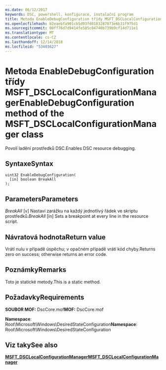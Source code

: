 ```yaml
---
ms.date: 06/12/2017
keywords: DSC, powershell, konfigurace, instalační program
title: Metoda EnableDebugConfiguration třídy MSFT_DSCLocalConfigurationManager
ms.openlocfilehash: b2eaebfa901cb5d93fd0183287073e6b31f975d1
ms.sourcegitcommit: 00ff76d7d9414fe585c04740b739b9cf14d711e1
ms.translationtype: MT
ms.contentlocale: cs-CZ
ms.lasthandoff: 12/14/2018
ms.locfileid: "53403627"
---
```

# <a name="enabledebugconfiguration-method-of-the-msftdsclocalconfigurationmanager-class"></a><span data-ttu-id="629a9-103">Metoda EnableDebugConfiguration třídy MSFT_DSCLocalConfigurationManager</span><span class="sxs-lookup"><span data-stu-id="629a9-103">EnableDebugConfiguration method of the MSFT_DSCLocalConfigurationManager class</span></span>

<span data-ttu-id="629a9-104">Povolí ladění prostředků DSC.</span><span class="sxs-lookup"><span data-stu-id="629a9-104">Enables DSC resource debugging.</span></span>

## <a name="syntax"></a><span data-ttu-id="629a9-105">Syntaxe</span><span class="sxs-lookup"><span data-stu-id="629a9-105">Syntax</span></span>

```mof
uint32 EnableDebugConfiguration(
  [in] boolean BreakAll
);
```

## <a name="parameters"></a><span data-ttu-id="629a9-106">Parameters</span><span class="sxs-lookup"><span data-stu-id="629a9-106">Parameters</span></span>

<span data-ttu-id="629a9-107">*BreakAll* \[v\] Nastaví zarážku na každý jednotlivý řádek ve skriptu prostředků.</span><span class="sxs-lookup"><span data-stu-id="629a9-107">*BreakAll* \[in\] Sets a breakpoint at every line in the resource script.</span></span>

## <a name="return-value"></a><span data-ttu-id="629a9-108">Návratová hodnota</span><span class="sxs-lookup"><span data-stu-id="629a9-108">Return value</span></span>

<span data-ttu-id="629a9-109">Vrátí nulu v případě úspěchu; v opačném případě vrátí kód chyby.</span><span class="sxs-lookup"><span data-stu-id="629a9-109">Returns zero on success; otherwise returns an error code.</span></span>

## <a name="remarks"></a><span data-ttu-id="629a9-110">Poznámky</span><span class="sxs-lookup"><span data-stu-id="629a9-110">Remarks</span></span>

<span data-ttu-id="629a9-111">Toto je statické metody.</span><span class="sxs-lookup"><span data-stu-id="629a9-111">This is a static method.</span></span>

## <a name="requirements"></a><span data-ttu-id="629a9-112">Požadavky</span><span class="sxs-lookup"><span data-stu-id="629a9-112">Requirements</span></span>

<span data-ttu-id="629a9-113">**SOUBOR MOF:** DscCore.mof</span><span class="sxs-lookup"><span data-stu-id="629a9-113">**MOF:** DscCore.mof</span></span>

<span data-ttu-id="629a9-114">**Namespace**: Root\Microsoft\Windows\DesiredStateConfiguration</span><span class="sxs-lookup"><span data-stu-id="629a9-114">**Namespace**: Root\Microsoft\Windows\DesiredStateConfiguration</span></span>

## <a name="see-also"></a><span data-ttu-id="629a9-115">Viz taky</span><span class="sxs-lookup"><span data-stu-id="629a9-115">See also</span></span>

[<span data-ttu-id="629a9-116">**MSFT_DSCLocalConfigurationManager**</span><span class="sxs-lookup"><span data-stu-id="629a9-116">**MSFT_DSCLocalConfigurationManager**</span></span>](msft-dsclocalconfigurationmanager.md)